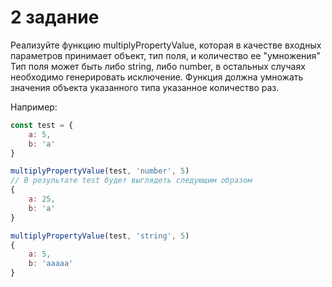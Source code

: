 # 2 задание
Реализуйте функцию multiplyPropertyValue, которая в качестве входных параметров принимает объект, тип поля, и количество ее "умножения"
Тип поля может быть либо string, либо number, в остальных случаях необходимо генерировать исключение.
Функция должна умножать значения объекта указанного типа указанное количество раз.

Например:
```js
const test = {
    a: 5,
    b: 'a'
}

multiplyPropertyValue(test, 'number', 5)
// В результате test будет выглядеть следующим образом
{
    a: 25,
    b: 'a'
}

multiplyPropertyValue(test, 'string', 5)
{
    a: 5,
    b: 'aaaaa'
}
```

